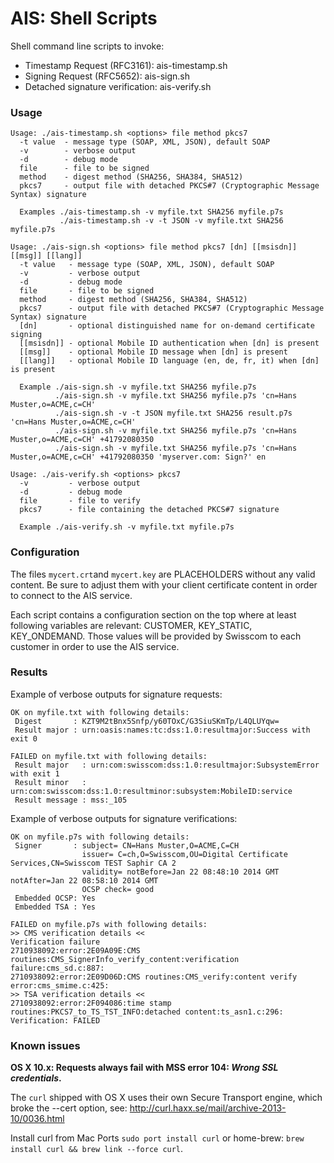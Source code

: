 AIS: Shell Scripts
============

Shell command line scripts to invoke:

* Timestamp Request (RFC3161): ais-timestamp.sh
* Signing Request (RFC5652): ais-sign.sh
* Detached signature verification: ais-verify.sh

### Usage

```
Usage: ./ais-timestamp.sh <options> file method pkcs7
  -t value  - message type (SOAP, XML, JSON), default SOAP
  -v        - verbose output
  -d        - debug mode
  file      - file to be signed
  method    - digest method (SHA256, SHA384, SHA512)
  pkcs7     - output file with detached PKCS#7 (Cryptographic Message Syntax) signature

  Examples ./ais-timestamp.sh -v myfile.txt SHA256 myfile.p7s
           ./ais-timestamp.sh -v -t JSON -v myfile.txt SHA256 myfile.p7s
```

```
Usage: ./ais-sign.sh <options> file method pkcs7 [dn] [[msisdn]] [[msg]] [[lang]]
  -t value   - message type (SOAP, XML, JSON), default SOAP
  -v         - verbose output
  -d         - debug mode
  file       - file to be signed
  method     - digest method (SHA256, SHA384, SHA512)
  pkcs7      - output file with detached PKCS#7 (Cryptographic Message Syntax) signature
  [dn]       - optional distinguished name for on-demand certificate signing
  [[msisdn]] - optional Mobile ID authentication when [dn] is present
  [[msg]]    - optional Mobile ID message when [dn] is present
  [[lang]]   - optional Mobile ID language (en, de, fr, it) when [dn] is present

  Example ./ais-sign.sh -v myfile.txt SHA256 myfile.p7s
          ./ais-sign.sh -v myfile.txt SHA256 myfile.p7s 'cn=Hans Muster,o=ACME,c=CH'
          ./ais-sign.sh -v -t JSON myfile.txt SHA256 result.p7s 'cn=Hans Muster,o=ACME,c=CH'
          ./ais-sign.sh -v myfile.txt SHA256 myfile.p7s 'cn=Hans Muster,o=ACME,c=CH' +41792080350
          ./ais-sign.sh -v myfile.txt SHA256 myfile.p7s 'cn=Hans Muster,o=ACME,c=CH' +41792080350 'myserver.com: Sign?' en
```

```
Usage: ./ais-verify.sh <options> pkcs7
  -v         - verbose output
  -d         - debug mode
  file       - file to verify
  pkcs7      - file containing the detached PKCS#7 signature

  Example ./ais-verify.sh -v myfile.txt myfile.p7s
```

### Configuration

The files `mycert.crt`and `mycert.key` are PLACEHOLDERS without any valid content. Be sure to adjust them with your client certificate content in order to connect to the AIS service.

Each script contains a configuration section on the top where at least following variables are relevant: CUSTOMER, KEY_STATIC, KEY_ONDEMAND.
Those values will be provided by Swisscom to each customer in order to use the AIS service.

### Results

Example of verbose outputs for signature requests:
```
OK on myfile.txt with following details:
 Digest       : KZT9M2tBnx5Snfp/y60TOxC/G3SiuSKmTp/L4QLUYqw=
 Result major : urn:oasis:names:tc:dss:1.0:resultmajor:Success with exit 0
```

```
FAILED on myfile.txt with following details:
 Result major   : urn:com:swisscom:dss:1.0:resultmajor:SubsystemError with exit 1
 Result minor   : urn:com:swisscom:dss:1.0:resultminor:subsystem:MobileID:service
 Result message : mss:_105
```

Example of verbose outputs for signature verifications:
```
OK on myfile.p7s with following details:
 Signer       : subject= CN=Hans Muster,O=ACME,C=CH
                issuer= C=ch,O=Swisscom,OU=Digital Certificate Services,CN=Swisscom TEST Saphir CA 2
                validity= notBefore=Jan 22 08:48:10 2014 GMT notAfter=Jan 22 08:58:10 2014 GMT
                OCSP check= good
 Embedded OCSP: Yes
 Embedded TSA : Yes
```

```
FAILED on myfile.p7s with following details:
>> CMS verification details <<
Verification failure
2710938092:error:2E09A09E:CMS routines:CMS_SignerInfo_verify_content:verification failure:cms_sd.c:887:
2710938092:error:2E09D06D:CMS routines:CMS_verify:content verify error:cms_smime.c:425:
>> TSA verification details <<
2710938092:error:2F094086:time stamp routines:PKCS7_to_TS_TST_INFO:detached content:ts_asn1.c:296:
Verification: FAILED
```


### Known issues

**OS X 10.x: Requests always fail with MSS error 104: _Wrong SSL credentials_.**

The `curl` shipped with OS X uses their own Secure Transport engine, which broke the --cert option, see: http://curl.haxx.se/mail/archive-2013-10/0036.html

Install curl from Mac Ports `sudo port install curl` or home-brew: `brew install curl && brew link --force curl`.
